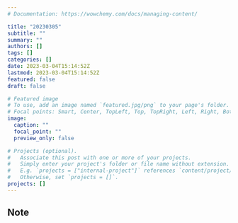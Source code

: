 ```yaml
---
# Documentation: https://wowchemy.com/docs/managing-content/

title: "20230305"
subtitle: ""
summary: ""
authors: []
tags: []
categories: []
date: 2023-03-04T15:14:52Z
lastmod: 2023-03-04T15:14:52Z
featured: false
draft: false

# Featured image
# To use, add an image named `featured.jpg/png` to your page's folder.
# Focal points: Smart, Center, TopLeft, Top, TopRight, Left, Right, BottomLeft, Bottom, BottomRight.
image:
  caption: ""
  focal_point: ""
  preview_only: false

# Projects (optional).
#   Associate this post with one or more of your projects.
#   Simply enter your project's folder or file name without extension.
#   E.g. `projects = ["internal-project"]` references `content/project/deep-learning/index.md`.
#   Otherwise, set `projects = []`.
projects: []
---
```


## Note

